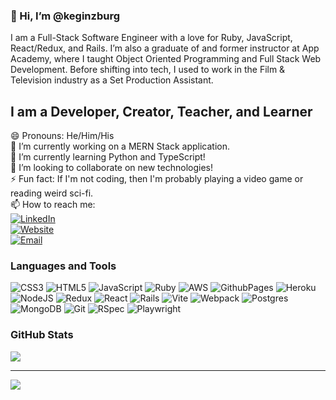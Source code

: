 ### 👋 Hi, I’m @keginzburg

I am a Full-Stack Software Engineer with a love for Ruby, JavaScript, React/Redux, and Rails. I’m also a graduate of and former instructor at App Academy, where I taught Object Oriented Programming and Full Stack Web Development. Before shifting into tech, I used to work in the Film & Television industry as a Set Production Assistant.

## I am a Developer, Creator, Teacher, and Learner

😄 Pronouns: He/Him/His<br>🔭 I’m currently working on a MERN Stack application.<br>🌱 I’m currently learning Python and TypeScript!<br>👯 I’m looking to collaborate on new technologies!<br>⚡ Fun fact: If I'm not coding, then I'm probably playing a video game or reading weird sci-fi.<br>📫 How to reach me:<br> [![LinkedIn](https://img.shields.io/badge/LinkedIn-%230077B5.svg?logo=linkedin&logoColor=white)](https://linkedin.com/in/kyleginzburg)<br>[![Website](https://img.shields.io/badge/Website-%23323335.svg?logo=google-chrome&logoColor=white)](https://www.kyleginzburg.com)<br>[![Email](https://img.shields.io/badge/Email-%23333.svg?logo=mail.ru&logoColor=white
)](mailto:keginzburg@gmail.com)

### Languages and Tools
![CSS3](https://img.shields.io/badge/css3-%231572B6.svg?style=for-the-badge&logo=css3&logoColor=white) ![HTML5](https://img.shields.io/badge/html5-%23E34F26.svg?style=for-the-badge&logo=html5&logoColor=white) ![JavaScript](https://img.shields.io/badge/javascript-%23323330.svg?style=for-the-badge&logo=javascript&logoColor=%23F7DF1E) ![Ruby](https://img.shields.io/badge/ruby-%23CC342D.svg?style=for-the-badge&logo=ruby&logoColor=white) ![AWS](https://img.shields.io/badge/AWS-%23FF9900.svg?style=for-the-badge&logo=amazon-aws&logoColor=white) ![GithubPages](https://img.shields.io/badge/github%20pages-121013?style=for-the-badge&logo=github&logoColor=white) ![Heroku](https://img.shields.io/badge/heroku-%23430098.svg?style=for-the-badge&logo=heroku&logoColor=white) ![NodeJS](https://img.shields.io/badge/node.js-6DA55F?style=for-the-badge&logo=node.js&logoColor=white) ![Redux](https://img.shields.io/badge/redux-%23593d88.svg?style=for-the-badge&logo=redux&logoColor=white) ![React](https://img.shields.io/badge/react-%2320232a.svg?style=for-the-badge&logo=react&logoColor=%2361DAFB) ![Rails](https://img.shields.io/badge/rails-%23CC0000.svg?style=for-the-badge&logo=ruby-on-rails&logoColor=white) ![Vite](https://img.shields.io/badge/vite-%23646CFF.svg?style=for-the-badge&logo=vite&logoColor=white) ![Webpack](https://img.shields.io/badge/webpack-%238DD6F9.svg?style=for-the-badge&logo=webpack&logoColor=black) ![Postgres](https://img.shields.io/badge/postgres-%23316192.svg?style=for-the-badge&logo=postgresql&logoColor=white) ![MongoDB](https://img.shields.io/badge/MongoDB-%234ea94b.svg?style=for-the-badge&logo=mongodb&logoColor=white) ![Git](https://img.shields.io/badge/git-%23F05033.svg?style=for-the-badge&logo=git&logoColor=white) ![RSpec](https://img.shields.io/badge/rspec-%23ff69b4.svg?style=for-the-badge&logo=testing-library&logoColor=white) ![Playwright](https://img.shields.io/badge/playwright-%231c4c6c.svg?style=for-the-badge&logo=testing-library&logoColor=white)

### GitHub Stats
<!-- ![](https://github-readme-stats.vercel.app/api?username=keginzburg&theme=dark&hide_border=true&include_all_commits=false&count_private=false)<br/> -->
<!-- ![](https://github-readme-streak-stats.herokuapp.com/?user=keginzburg&theme=dark&hide_border=true)<br/> -->
![](https://github-readme-stats.vercel.app/api/top-langs/?username=keginzburg&theme=dark&hide_border=true&include_all_commits=false&count_private=false&layout=compact)

---
[![](https://visitcount.itsvg.in/api?id=keginzburg&icon=5&color=2)](https://visitcount.itsvg.in)

<!-- Proudly created with GPRM ( https://gprm.itsvg.in ) -->
